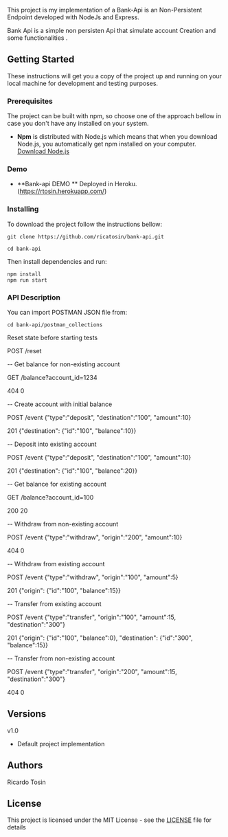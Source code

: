 This project is my implementation of a Bank-Api is an Non-Persistent Endpoint developed with NodeJs and Express.

Bank Api is a simple non persisten Api that simulate account Creation and some functionalities .

## Getting Started

These instructions will get you a copy of the project up and running on your local machine for development and testing purposes.

### Prerequisites

The project can be built with npm, so choose one of the approach bellow in case you don't have any installed on your system.

* **Npm** is distributed with Node.js which means that when you download Node.js, you automatically get npm installed on your computer. [Download Node.js](https://nodejs.org/en/download/)

### Demo

* **Bank-api DEMO ** Deployed in Heroku. (https://rtosin.herokuapp.com/)


### Installing

To download the project follow the instructions bellow:

```
git clone https://github.com/ricatosin/bank-api.git

cd bank-api
```

Then install dependencies and run:

```
npm install
npm run start
```

### API Description

You can import POSTMAN JSON file from:
```
cd bank-api/postman_collections
```

Reset state before starting tests

POST /reset

--
Get balance for non-existing account

GET /balance?account_id=1234

404 0

--
Create account with initial balance

POST /event {"type":"deposit", "destination":"100", "amount":10}

201 {"destination": {"id":"100", "balance":10}}


--
Deposit into existing account

POST /event {"type":"deposit", "destination":"100", "amount":10}

201 {"destination": {"id":"100", "balance":20}}


--
Get balance for existing account

GET /balance?account_id=100

200 20

--
Withdraw from non-existing account

POST /event {"type":"withdraw", "origin":"200", "amount":10}

404 0

--
Withdraw from existing account

POST /event {"type":"withdraw", "origin":"100", "amount":5}

201 {"origin": {"id":"100", "balance":15}}

--
Transfer from existing account

POST /event {"type":"transfer", "origin":"100", "amount":15, "destination":"300"}

201 {"origin": {"id":"100", "balance":0}, "destination": {"id":"300", "balance":15}}

--
Transfer from non-existing account

POST /event {"type":"transfer", "origin":"200", "amount":15, "destination":"300"}

404 0

## Versions

v1.0
* Default project implementation

## Authors

Ricardo Tosin 

## License

This project is licensed under the MIT License - see the [LICENSE](LICENSE) file for details
